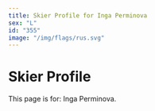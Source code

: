 ```yaml
---
title: Skier Profile for Inga Perminova
sex: "L"
id: "355"
image: "/img/flags/rus.svg" 
---
```


# Skier Profile

This page is for: Inga Perminova.
    